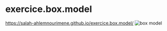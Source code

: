 # exercice.box.model
https://salah-ahlemnourimene.github.io/exercice.box.model/
![box model](https://github.com/user-attachments/assets/20fda92d-41df-4969-b850-c3e817788cae)
